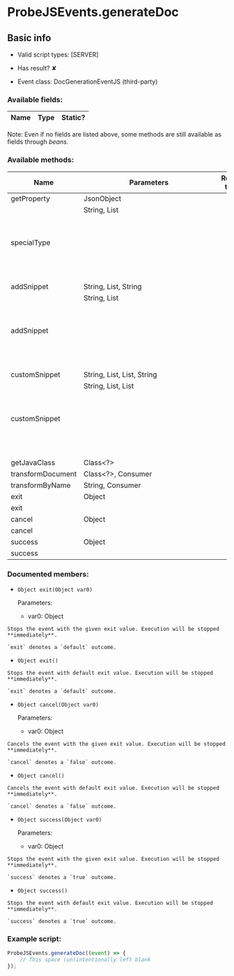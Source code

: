 # ProbeJSEvents.generateDoc

## Basic info

- Valid script types: [SERVER]

- Has result? ✘

- Event class: DocGenerationEventJS (third-party)

### Available fields:

| Name | Type | Static? |
| ---- | ---- | ------- |

Note: Even if no fields are listed above, some methods are still available as fields through *beans*.

### Available methods:

| Name | Parameters | Return type | Static? |
| ---- | ---------- | ----------- | ------- |
| getProperty | JsonObject |  | AbstractProperty<?> | ✘ |
| specialType | String, List<Object> |  | DocGenerationEventJS | ✘ |
| addSnippet | String, List<Object>, String |  | DocGenerationEventJS | ✘ |
| addSnippet | String, List<Object> |  | DocGenerationEventJS | ✘ |
| customSnippet | String, List<String>, List<Object>, String |  | DocGenerationEventJS | ✘ |
| customSnippet | String, List<String>, List<Object> |  | DocGenerationEventJS | ✘ |
| getJavaClass | Class<?> |  | DocumentClass | ✘ |
| transformDocument | Class<?>, Consumer<DocumentClass> |  | DocGenerationEventJS | ✘ |
| transformByName | String, Consumer<DocumentClass> |  | DocGenerationEventJS | ✘ |
| exit | Object |  | Object | ✘ |
| exit |  |  | Object | ✘ |
| cancel | Object |  | Object | ✘ |
| cancel |  |  | Object | ✘ |
| success | Object |  | Object | ✘ |
| success |  |  | Object | ✘ |


### Documented members:

- `Object exit(Object var0)`

  Parameters:
  - var0: Object

```
Stops the event with the given exit value. Execution will be stopped **immediately**.

`exit` denotes a `default` outcome.
```

- `Object exit()`
```
Stops the event with default exit value. Execution will be stopped **immediately**.

`exit` denotes a `default` outcome.
```

- `Object cancel(Object var0)`

  Parameters:
  - var0: Object

```
Cancels the event with the given exit value. Execution will be stopped **immediately**.

`cancel` denotes a `false` outcome.
```

- `Object cancel()`
```
Cancels the event with default exit value. Execution will be stopped **immediately**.

`cancel` denotes a `false` outcome.
```

- `Object success(Object var0)`

  Parameters:
  - var0: Object

```
Stops the event with the given exit value. Execution will be stopped **immediately**.

`success` denotes a `true` outcome.
```

- `Object success()`
```
Stops the event with default exit value. Execution will be stopped **immediately**.

`success` denotes a `true` outcome.
```



### Example script:

```js
ProbeJSEvents.generateDoc((event) => {
	// This space (un)intentionally left blank
});
```

